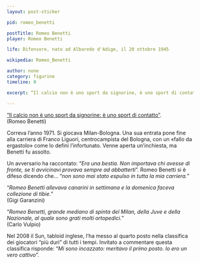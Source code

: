 ```yaml
---
layout: post-sticker

pid: romeo_benetti

postTitle: Romeo Benetti
player: Romeo Benetti

life: Difensore, nato ad Albaredo d'Adige, il 20 ottobre 1945

wikipedia: Romeo_Benetti

author: none
category: figurine
timeline: 0

excerpt: “Il calcio non è uno sport da signorine, è uno sport di contatto”

---
```

<a href="/guido-ara">“Il calcio non è uno sport da signorine: è uno sport di contatto”</a>.<br/>(Romeo Benetti)

Correva l’anno 1971. Si giocava Milan-Bologna. Una sua entrata pone fine alla carriera di Franco Liguori, centrocampista del Bologna, con un «fallo da ergastolo» come lo definì l’infortunato. Venne aperta un’inchiesta, ma Benetti fu assolto.


Un avversario ha raccontato: “_Era una bestia. Non importava chi avesse di fronte, se ti avvicinavi provava sempre ad abbatterti_”. Romeo Benetti si è difeso dicendo che... “_non sono mai stato espulso in tutta la mia carriera._”


“_Romeo Benetti allevava canarini in settimana e la domenica faceva collezione di tibie._”<br/>
(Gigi Garanzini)


“_Romeo Benetti, grande mediano di spinta del Milan, della Juve e della Nazionale, al quale sono grati molti ortopedici._”<br/>
(Carlo Vulpio)

Nel 2008 il Sun, tabloid inglese, l’ha messo al quarto posto nella classifica dei giocatori “più duri” di tutti i tempi. Invitato a commentare questa classifica risponde: “_Mi sono incazzato: meritavo il primo posto. Io ero un vero cattivo_”.
